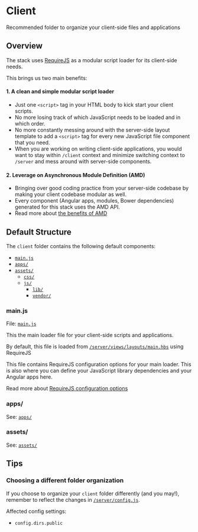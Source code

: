 # Client

Recommended folder to organize your client-side files and applications

## Overview
The stack uses [RequireJS](http://requirejs.org) as a modular script loader for its client-side needs.

This brings us two main benefits:

#### 1. A clean and simple modular script loader
* Just one ```<script>``` tag in your HTML body to kick start your client scripts.
* No more losing track of which JavaScript needs to be loaded and in which order.
* No more constantly messing around with the server-side layout template to add a ```<script>``` tag for every
new JavaScript file component that you need.
* When you are working on writing client-side applications, you would want to stay within ```/client``` context and minimize switching context to ```/server``` and mess around with server-side components.

#### 2. Leverage on Asynchronous Module Definition (AMD) 
* Bringing over good coding practice from your server-side codebase by making your client codebase modular as well.
* Every component (Angular apps, modules, Bower dependencies) generated for this stack uses the AMD API.
* Read more about [the benefits of AMD](http://requirejs.org/docs/whyamd.html)


## Default Structure

The ```client``` folder contains the following default components:

* [```main.js```](#mainjs)
* [```apps/```](#apps)
* [```assets/```](#assets)
    * [```css/```](assets/css/)
    * [```js/```](assets/js/)
        * [```lib/```](assets/js/lib/)
        * [```vendor/```](assets/js/vendor/)


### main.js
File: [```main.js```](main.js)

This the main loader file for your client-side scripts and applications.

By default, this file is loaded from [```/server/views/layouts/main.hbs```](../server/views/layouts/main.hbs) using RequireJS

This file contains RequireJS configuration options for your main loader. This is also where you can define your JavaScript library dependencies and your Angular apps here.

Read more about [RequireJS configuration options](http://requirejs.org/docs/api.html#config)

### apps/

See: [```apps/```](apps/)

### assets/
See: [```assets/```](assets/)


## Tips

### Choosing a different folder organization
If you choose to organize your ```client``` folder differently (and you may!), 
remember to reflect the changes in [```/server/config.js```](../server/config.js).

Affected config settings:

* ```config.dirs.public```

